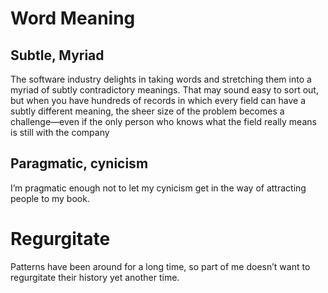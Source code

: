 # Word Meaning

## Subtle, Myriad
The software industry delights in taking words and stretching them into a myriad
of subtly contradictory meanings. That may sound easy to sort out, but when you have hundreds of records
in which every field can have a subtly different meaning, the sheer size of the
problem becomes a challenge—even if the only person who knows what the
field really means is still with the company
## Paragmatic, cynicism
I’m pragmatic enough not to let my cynicism get in the way of attracting
people to my book.

# Regurgitate
Patterns have been around for a long time, so part of me doesn’t want to regurgitate
their history yet another time.